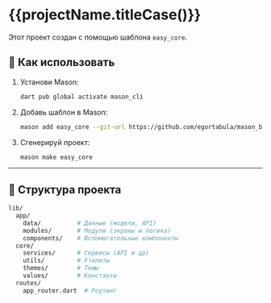 # {{projectName.titleCase()}}

Этот проект создан с помощью шаблона `easy_core`.

## 🚀 Как использовать

1. Установи Mason:
   ```sh
   dart pub global activate mason_cli
   ```
2. Добавь шаблон в Mason:
    ```sh
    mason add easy_core --git-url https://github.com/egortabula/mason_bricks.git  --git-path bricks/easy_core
    ```
3. Сгенерируй проект:
   ```sh
   mason make easy_core
   ```
----
## 📂 Структура проекта
```sh
lib/
  app/
    data/          # Данные (модели, API)
    modules/       # Модули (экраны и логика)
    components/    # Вспомогательные компоненты
  core/
    services/      # Сервисы (API и др)
    utils/         # Утилиты
    themes/        # Темы
    values/        # Константы
  routes/
    app_router.dart  # Роутинг
```